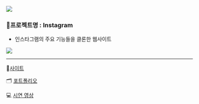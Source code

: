 ![](https://github.com/SimDaeHo/Instagram/assets/116733236/0d3670e3-311e-4bff-a0e2-5eceb8967835)

### 🌱프로젝트명 : Instagram

- 인스타그램의 주요 기능들을 클론한 웹사이트

![](https://github.com/SimDaeHo/Instagram/assets/116733236/635a15df-e5f9-465c-b08d-cb797c2354bb)

---

💙[사이트](https://clone-instagram-silk.vercel.app/)

🗂 [포트폴리오](https://regal-hunter-2f7.notion.site/Instagram-26674afbbff2497fa40574737acd7987)

💻 [시연 영상](https://youtu.be/WmZ6oJU2lxo)
